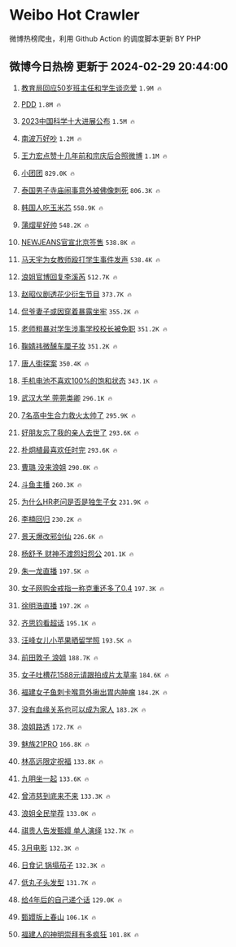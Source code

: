 # Weibo Hot Crawler 



微博热榜爬虫，利用 Github Action 的调度脚本更新 BY PHP 


## 微博今日热榜 更新于 2024-02-29 20:44:00 
1. [教育局回应50岁班主任和学生谈恋爱](https://s.weibo.com/weibo?q=%23%E6%95%99%E8%82%B2%E5%B1%80%E5%9B%9E%E5%BA%9450%E5%B2%81%E7%8F%AD%E4%B8%BB%E4%BB%BB%E5%92%8C%E5%AD%A6%E7%94%9F%E8%B0%88%E6%81%8B%E7%88%B1%23&t=31&band_rank=1&Refer=top) `1.9M 🔥` 

1. [PDD](https://s.weibo.com/weibo?q=PDD&t=31&band_rank=2&Refer=top) `1.8M 🔥` 

1. [2023中国科学十大进展公布](https://s.weibo.com/weibo?q=%232023%E4%B8%AD%E5%9B%BD%E7%A7%91%E5%AD%A6%E5%8D%81%E5%A4%A7%E8%BF%9B%E5%B1%95%E5%85%AC%E5%B8%83%23&t=31&band_rank=3&Refer=top) `1.5M 🔥` 

1. [南波万好吵](https://s.weibo.com/weibo?q=%E5%8D%97%E6%B3%A2%E4%B8%87%E5%A5%BD%E5%90%B5&t=31&band_rank=4&Refer=top) `1.2M 🔥` 

1. [王力宏点赞十几年前和宗庆后合照微博](https://s.weibo.com/weibo?q=%23%E7%8E%8B%E5%8A%9B%E5%AE%8F%E7%82%B9%E8%B5%9E%E5%8D%81%E5%87%A0%E5%B9%B4%E5%89%8D%E5%92%8C%E5%AE%97%E5%BA%86%E5%90%8E%E5%90%88%E7%85%A7%E5%BE%AE%E5%8D%9A%23&t=31&band_rank=5&Refer=top) `1.1M 🔥` 

1. [小团团](https://s.weibo.com/weibo?q=%E5%B0%8F%E5%9B%A2%E5%9B%A2&t=31&band_rank=6&Refer=top) `829.0K 🔥` 

1. [泰国男子寺庙闹事意外被佛像刺死](https://s.weibo.com/weibo?q=%23%E6%B3%B0%E5%9B%BD%E7%94%B7%E5%AD%90%E5%AF%BA%E5%BA%99%E9%97%B9%E4%BA%8B%E6%84%8F%E5%A4%96%E8%A2%AB%E4%BD%9B%E5%83%8F%E5%88%BA%E6%AD%BB%23&t=31&band_rank=7&Refer=top) `806.3K 🔥` 

1. [韩国人吃玉米芯](https://s.weibo.com/weibo?q=%E9%9F%A9%E5%9B%BD%E4%BA%BA%E5%90%83%E7%8E%89%E7%B1%B3%E8%8A%AF&t=31&band_rank=8&Refer=top) `558.9K 🔥` 

1. [蒲熠星好帅](https://s.weibo.com/weibo?q=%E8%92%B2%E7%86%A0%E6%98%9F%E5%A5%BD%E5%B8%85&t=31&band_rank=9&Refer=top) `548.2K 🔥` 

1. [NEWJEANS官宣北京签售](https://s.weibo.com/weibo?q=%23NEWJEANS%E5%AE%98%E5%AE%A3%E5%8C%97%E4%BA%AC%E7%AD%BE%E5%94%AE%23&t=31&band_rank=10&Refer=top) `538.8K 🔥` 

1. [马天宇为女教师殴打学生事件发声](https://s.weibo.com/weibo?q=%23%E9%A9%AC%E5%A4%A9%E5%AE%87%E4%B8%BA%E5%A5%B3%E6%95%99%E5%B8%88%E6%AE%B4%E6%89%93%E5%AD%A6%E7%94%9F%E4%BA%8B%E4%BB%B6%E5%8F%91%E5%A3%B0%23&t=31&band_rank=11&Refer=top) `538.4K 🔥` 

1. [浪姐官博回复李溪芮](https://s.weibo.com/weibo?q=%23%E6%B5%AA%E5%A7%90%E5%AE%98%E5%8D%9A%E5%9B%9E%E5%A4%8D%E6%9D%8E%E6%BA%AA%E8%8A%AE%23&t=31&band_rank=12&Refer=top) `512.7K 🔥` 

1. [赵昭仪剧透花少衍生节目](https://s.weibo.com/weibo?q=%23%E8%B5%B5%E6%98%AD%E4%BB%AA%E5%89%A7%E9%80%8F%E8%8A%B1%E5%B0%91%E8%A1%8D%E7%94%9F%E8%8A%82%E7%9B%AE%23&t=31&band_rank=13&Refer=top) `373.7K 🔥` 

1. [侃爷妻子或因穿着暴露坐牢](https://s.weibo.com/weibo?q=%23%E4%BE%83%E7%88%B7%E5%A6%BB%E5%AD%90%E6%88%96%E5%9B%A0%E7%A9%BF%E7%9D%80%E6%9A%B4%E9%9C%B2%E5%9D%90%E7%89%A2%23&t=31&band_rank=14&Refer=top) `355.2K 🔥` 

1. [老师粗暴对学生涉事学校校长被免职](https://s.weibo.com/weibo?q=%23%E8%80%81%E5%B8%88%E7%B2%97%E6%9A%B4%E5%AF%B9%E5%AD%A6%E7%94%9F%E6%B6%89%E4%BA%8B%E5%AD%A6%E6%A0%A1%E6%A0%A1%E9%95%BF%E8%A2%AB%E5%85%8D%E8%81%8C%23&t=31&band_rank=15&Refer=top) `351.2K 🔥` 

1. [鞠婧祎微醺车厘子妆](https://s.weibo.com/weibo?q=%23%E9%9E%A0%E5%A9%A7%E7%A5%8E%E5%BE%AE%E9%86%BA%E8%BD%A6%E5%8E%98%E5%AD%90%E5%A6%86%23&t=31&band_rank=16&Refer=top) `351.2K 🔥` 

1. [唐人街探案](https://s.weibo.com/weibo?q=%E5%94%90%E4%BA%BA%E8%A1%97%E6%8E%A2%E6%A1%88&t=31&band_rank=17&Refer=top) `350.4K 🔥` 

1. [手机电池不喜欢100%的饱和状态](https://s.weibo.com/weibo?q=%23%E6%89%8B%E6%9C%BA%E7%94%B5%E6%B1%A0%E4%B8%8D%E5%96%9C%E6%AC%A2100%25%E7%9A%84%E9%A5%B1%E5%92%8C%E7%8A%B6%E6%80%81%23&t=31&band_rank=18&Refer=top) `343.1K 🔥` 

1. [武汉大学 莞莞类卿](https://s.weibo.com/weibo?q=%E6%AD%A6%E6%B1%89%E5%A4%A7%E5%AD%A6%20%E8%8E%9E%E8%8E%9E%E7%B1%BB%E5%8D%BF&t=31&band_rank=19&Refer=top) `296.1K 🔥` 

1. [7名高中生合力救火太帅了](https://s.weibo.com/weibo?q=%237%E5%90%8D%E9%AB%98%E4%B8%AD%E7%94%9F%E5%90%88%E5%8A%9B%E6%95%91%E7%81%AB%E5%A4%AA%E5%B8%85%E4%BA%86%23&t=31&band_rank=20&Refer=top) `295.9K 🔥` 

1. [好朋友忘了我的亲人去世了](https://s.weibo.com/weibo?q=%E5%A5%BD%E6%9C%8B%E5%8F%8B%E5%BF%98%E4%BA%86%E6%88%91%E7%9A%84%E4%BA%B2%E4%BA%BA%E5%8E%BB%E4%B8%96%E4%BA%86&t=31&band_rank=21&Refer=top) `293.6K 🔥` 

1. [朴炯植最喜欢任时完](https://s.weibo.com/weibo?q=%23%E6%9C%B4%E7%82%AF%E6%A4%8D%E6%9C%80%E5%96%9C%E6%AC%A2%E4%BB%BB%E6%97%B6%E5%AE%8C%23&t=31&band_rank=22&Refer=top) `293.6K 🔥` 

1. [曹璐 没来浪姐](https://s.weibo.com/weibo?q=%E6%9B%B9%E7%92%90%20%E6%B2%A1%E6%9D%A5%E6%B5%AA%E5%A7%90&t=31&band_rank=23&Refer=top) `290.0K 🔥` 

1. [斗鱼主播](https://s.weibo.com/weibo?q=%E6%96%97%E9%B1%BC%E4%B8%BB%E6%92%AD&t=31&band_rank=24&Refer=top) `260.3K 🔥` 

1. [为什么HR老问是否是独生子女](https://s.weibo.com/weibo?q=%23%E4%B8%BA%E4%BB%80%E4%B9%88HR%E8%80%81%E9%97%AE%E6%98%AF%E5%90%A6%E6%98%AF%E7%8B%AC%E7%94%9F%E5%AD%90%E5%A5%B3%23&t=31&band_rank=25&Refer=top) `231.9K 🔥` 

1. [李楠回归](https://s.weibo.com/weibo?q=%E6%9D%8E%E6%A5%A0%E5%9B%9E%E5%BD%92&t=31&band_rank=26&Refer=top) `230.2K 🔥` 

1. [景天爆改邪剑仙](https://s.weibo.com/weibo?q=%E6%99%AF%E5%A4%A9%E7%88%86%E6%94%B9%E9%82%AA%E5%89%91%E4%BB%99&t=31&band_rank=27&Refer=top) `226.6K 🔥` 

1. [杨舒予 财神不渡怨妇怨公](https://s.weibo.com/weibo?q=%E6%9D%A8%E8%88%92%E4%BA%88%20%E8%B4%A2%E7%A5%9E%E4%B8%8D%E6%B8%A1%E6%80%A8%E5%A6%87%E6%80%A8%E5%85%AC&t=31&band_rank=28&Refer=top) `201.1K 🔥` 

1. [朱一龙直播](https://s.weibo.com/weibo?q=%E6%9C%B1%E4%B8%80%E9%BE%99%E7%9B%B4%E6%92%AD&t=31&band_rank=29&Refer=top) `197.5K 🔥` 

1. [女子网购金戒指一称克重还多了0.4](https://s.weibo.com/weibo?q=%23%E5%A5%B3%E5%AD%90%E7%BD%91%E8%B4%AD%E9%87%91%E6%88%92%E6%8C%87%E4%B8%80%E7%A7%B0%E5%85%8B%E9%87%8D%E8%BF%98%E5%A4%9A%E4%BA%860.4%23&t=31&band_rank=30&Refer=top) `197.3K 🔥` 

1. [徐明浩直播](https://s.weibo.com/weibo?q=%E5%BE%90%E6%98%8E%E6%B5%A9%E7%9B%B4%E6%92%AD&t=31&band_rank=31&Refer=top) `197.2K 🔥` 

1. [齐思钧看超话](https://s.weibo.com/weibo?q=%E9%BD%90%E6%80%9D%E9%92%A7%E7%9C%8B%E8%B6%85%E8%AF%9D&t=31&band_rank=32&Refer=top) `195.1K 🔥` 

1. [汪峰女儿小苹果晒留学照](https://s.weibo.com/weibo?q=%23%E6%B1%AA%E5%B3%B0%E5%A5%B3%E5%84%BF%E5%B0%8F%E8%8B%B9%E6%9E%9C%E6%99%92%E7%95%99%E5%AD%A6%E7%85%A7%23&t=31&band_rank=33&Refer=top) `193.5K 🔥` 

1. [前田敦子 浪姐](https://s.weibo.com/weibo?q=%E5%89%8D%E7%94%B0%E6%95%A6%E5%AD%90%20%E6%B5%AA%E5%A7%90&t=31&band_rank=34&Refer=top) `188.7K 🔥` 

1. [女子吐槽花1588元请跟拍成片太草率](https://s.weibo.com/weibo?q=%23%E5%A5%B3%E5%AD%90%E5%90%90%E6%A7%BD%E8%8A%B11588%E5%85%83%E8%AF%B7%E8%B7%9F%E6%8B%8D%E6%88%90%E7%89%87%E5%A4%AA%E8%8D%89%E7%8E%87%23&t=31&band_rank=35&Refer=top) `184.6K 🔥` 

1. [福建女子鱼刺卡喉意外揪出胃内肿瘤](https://s.weibo.com/weibo?q=%23%E7%A6%8F%E5%BB%BA%E5%A5%B3%E5%AD%90%E9%B1%BC%E5%88%BA%E5%8D%A1%E5%96%89%E6%84%8F%E5%A4%96%E6%8F%AA%E5%87%BA%E8%83%83%E5%86%85%E8%82%BF%E7%98%A4%23&t=31&band_rank=36&Refer=top) `184.2K 🔥` 

1. [没有血缘关系也可以成为家人](https://s.weibo.com/weibo?q=%E6%B2%A1%E6%9C%89%E8%A1%80%E7%BC%98%E5%85%B3%E7%B3%BB%E4%B9%9F%E5%8F%AF%E4%BB%A5%E6%88%90%E4%B8%BA%E5%AE%B6%E4%BA%BA&t=31&band_rank=37&Refer=top) `183.2K 🔥` 

1. [浪姐路透](https://s.weibo.com/weibo?q=%E6%B5%AA%E5%A7%90%E8%B7%AF%E9%80%8F&t=31&band_rank=38&Refer=top) `172.7K 🔥` 

1. [魅族21PRO](https://s.weibo.com/weibo?q=%23%E9%AD%85%E6%97%8F21PRO%23&t=31&band_rank=39&Refer=top) `166.8K 🔥` 

1. [林高远限定祝福](https://s.weibo.com/weibo?q=%23%E6%9E%97%E9%AB%98%E8%BF%9C%E9%99%90%E5%AE%9A%E7%A5%9D%E7%A6%8F%23&t=31&band_rank=40&Refer=top) `133.8K 🔥` 

1. [九明坐一起](https://s.weibo.com/weibo?q=%E4%B9%9D%E6%98%8E%E5%9D%90%E4%B8%80%E8%B5%B7&t=31&band_rank=41&Refer=top) `133.6K 🔥` 

1. [曾沛慈到底来不来](https://s.weibo.com/weibo?q=%23%E6%9B%BE%E6%B2%9B%E6%85%88%E5%88%B0%E5%BA%95%E6%9D%A5%E4%B8%8D%E6%9D%A5%23&t=31&band_rank=42&Refer=top) `133.3K 🔥` 

1. [浪姐全民举荐](https://s.weibo.com/weibo?q=%E6%B5%AA%E5%A7%90%E5%85%A8%E6%B0%91%E4%B8%BE%E8%8D%90&t=31&band_rank=43&Refer=top) `133.0K 🔥` 

1. [祺贵人告发甄嬛 单人演绎](https://s.weibo.com/weibo?q=%E7%A5%BA%E8%B4%B5%E4%BA%BA%E5%91%8A%E5%8F%91%E7%94%84%E5%AC%9B%20%E5%8D%95%E4%BA%BA%E6%BC%94%E7%BB%8E&t=31&band_rank=44&Refer=top) `132.7K 🔥` 

1. [3月电影](https://s.weibo.com/weibo?q=3%E6%9C%88%E7%94%B5%E5%BD%B1&t=31&band_rank=45&Refer=top) `132.3K 🔥` 

1. [日食记 锅塌茄子](https://s.weibo.com/weibo?q=%E6%97%A5%E9%A3%9F%E8%AE%B0%20%E9%94%85%E5%A1%8C%E8%8C%84%E5%AD%90&t=31&band_rank=46&Refer=top) `132.3K 🔥` 

1. [低丸子头发型](https://s.weibo.com/weibo?q=%E4%BD%8E%E4%B8%B8%E5%AD%90%E5%A4%B4%E5%8F%91%E5%9E%8B&t=31&band_rank=47&Refer=top) `131.7K 🔥` 

1. [给4年后的自己递个话](https://s.weibo.com/weibo?q=%23%E7%BB%994%E5%B9%B4%E5%90%8E%E7%9A%84%E8%87%AA%E5%B7%B1%E9%80%92%E4%B8%AA%E8%AF%9D%23&t=31&band_rank=48&Refer=top) `129.0K 🔥` 

1. [甄嬛版上春山](https://s.weibo.com/weibo?q=%23%E7%94%84%E5%AC%9B%E7%89%88%E4%B8%8A%E6%98%A5%E5%B1%B1%23&t=31&band_rank=49&Refer=top) `106.1K 🔥` 

1. [福建人的神明崇拜有多疯狂](https://s.weibo.com/weibo?q=%23%E7%A6%8F%E5%BB%BA%E4%BA%BA%E7%9A%84%E7%A5%9E%E6%98%8E%E5%B4%87%E6%8B%9C%E6%9C%89%E5%A4%9A%E7%96%AF%E7%8B%82%23&t=31&band_rank=50&Refer=top) `101.8K 🔥` 

